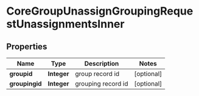 

# CoreGroupUnassignGroupingRequestUnassignmentsInner


## Properties

| Name | Type | Description | Notes |
|------------ | ------------- | ------------- | -------------|
|**groupid** | **Integer** | group record id |  [optional] |
|**groupingid** | **Integer** | grouping record id |  [optional] |



